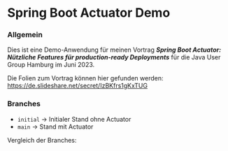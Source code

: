 # Spring Boot Actuator Demo

### Allgemein

Dies ist eine Demo-Anwendung für meinen Vortrag ***Spring Boot Actuator: Nützliche Features für production-ready Deployments*** für die Java User Group Hamburg im Juni 2023.

Die Folien zum Vortrag können hier gefunden werden: https://de.slideshare.net/secret/IzBKfrs1gKxTUG

### Branches
- `initial` &rarr; Initialer Stand ohne Actuator
- `main` &rarr; Stand mit Actuator

Vergleich der Branches: 